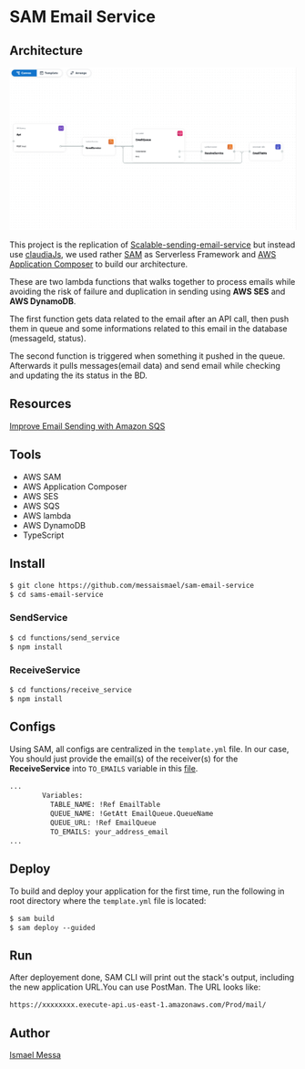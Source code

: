 # SAM Email Service

## Architecture

![architecture](architecture.png)

This project is the replication of [Scalable-sending-email-service](https://github.com/messaismael/scalable-send-email-service#readme) but instead use [claudiaJs](https://claudiajs.com/), we used rather [SAM](https://aws.amazon.com/serverless/sam/) as Serverless Framework and [AWS Application Composer](https://aws.amazon.com/application-composer/) to build our architecture.

These are two lambda functions that walks together to process emails while avoiding the risk of failure and duplication in sending using **AWS SES** and **AWS DynamoDB**.

The first function gets data related to the email after an API call, then push them in queue and some informations related to this email in the database (messageId, status).

The second function is triggered when something it pushed in the queue. Afterwards it pulls messages(email data) and send email while checking and updating the its status in the BD.

## Resources

[Improve Email Sending with Amazon SQS](https://medium.com/@messaismael/improve-email-sending-with-amazon-sqs-4bca9b9572b1)

## Tools

- AWS SAM
- AWS Application Composer
- AWS SES
- AWS SQS
- AWS lambda
- AWS DynamoDB
- TypeScript

## Install

```
$ git clone https://github.com/messaismael/sam-email-service
$ cd sams-email-service
```

### SendService

```
$ cd functions/send_service
$ npm install
```

### ReceiveService

```
$ cd functions/receive_service
$ npm install
```

## Configs

Using SAM, all configs are centralized in the `template.yml` file. In our case, You should just provide the email(s) of the receiver(s) for the **ReceiveService** into `TO_EMAILS` variable in this [file](template.yaml).

```
...
        Variables:
          TABLE_NAME: !Ref EmailTable
          QUEUE_NAME: !GetAtt EmailQueue.QueueName
          QUEUE_URL: !Ref EmailQueue
          TO_EMAILS: your_address_email
...
```

## Deploy

To build and deploy your application for the first time, run the following in root directory where the `template.yml` file is located:

```
$ sam build
$ sam deploy --guided
```

## Run

After deployement done, SAM CLI will print out the stack's output, including the new application URL.You can use PostMan. The URL looks like:

```
https://xxxxxxxx.execute-api.us-east-1.amazonaws.com/Prod/mail/
```

## Author

[Ismael Messa](https://messaismael.com)
